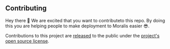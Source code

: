## Contributing

[code-of-conduct]: CODE_OF_CONDUCT.md

Hey there 👋 We are excited that you want to contributeto this repo. By doing this you are helping people to make deployment to Moralis easier 😎.

Contributions to this project are [released](https://help.github.com/articles/github-terms-of-service/#6-contributions-under-repository-license) to the public under the [project's open source license](https://github.com/YosephKS/moralis-deploy-action/blob/main/LICENSE).

